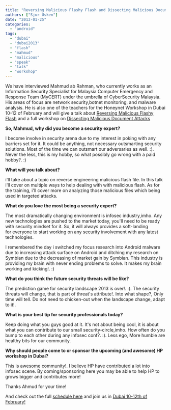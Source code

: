 ```yaml
---
title: "Reversing Malicious Flashy Flash and Dissecting Malicious Document with Mahmud!"
authors: ["Sjur Usken"]
date: "2013-01-25"
categories: 
  - "android"
tags: 
  - "dubai"
  - "dubai2013"
  - "flash"
  - "mahmud"
  - "malicious"
  - "speak"
  - "talk"
  - "workshop"
---
```


We have interviewed Mahmud ab Rahman, who currently works as an Information Security Specialist for Malaysia Computer Emergency and Response Team (MyCERT) under the umbrella of CyberSecurity Malaysia. His areas of focus are network security,botnet monitoring, and malware analysis. He is also one of the teachers for the Honeynet Workshop in Dubai 10-12 of February and will give a talk about [Reversing Malicious Flashy Flash](”http://dubai2013.honeynet.org/briefings.html#talk10”) and a full workshop on [Dissecting Malicious Document Attacks](”http://dubai2013.honeynet.org/training.html#class1”)  
  
  
  
**So, Mahmud, why did you become a security expert?**  
  
I become involve in security arena due to my interest in poking with any barriers set for it. It could be anything, not necessary outsmarting security solutions. Most of the time we can outsmart our adversaries as well. :). Never the less, this is my hobby, so what possibly go wrong with a paid hobby?. :)  
  
**What will you talk about?**  
  
i'll take about a topic on reverse engineering malicious flash file. In this talk i'll cover on multiple ways to help dealing with with malicious flash. As for the training, i'll cover more on analyzing those malicious files which being used in targeted attacks.  
  
**What do you love the most being a security expert?**  
  
The most dramatically changing environment is infosec industry,imho. Any new technologies are pushed to the market today, you'll need to be ready with security mindset for it. So, it will always provides a soft-landing  
for everyone to start working on any security involvement with any latest technologies.  
  
I remembered the day i switched my focus research into Android malware due to increasing attack surface on Android and ditching my research on Symbian due to the decreasing of market gain by Symbian. This industry is providing my brain with never ending problems to solve. It makes my brain working and kicking!. :)  
  
  
**What do you think the future security threats will be like?**  
  
The prediction game for security landscape 2013 is over!. :). The security threats will change, that is part of threat's attribute!. Into what shape?, Only time will tell. Do not need to chicken-out when the landscape change, adapt to it!.  
  
**What is your best tip for security professionals today?**  
  
Keep doing what you guys good at it. It's not about being cool, it is about what you can contribute to our small security-circle,imho. How often do you bump to each other during any infosec conf?. :). Less ego, More humble are healthy bits for our community.  
  
**Why should people come to or sponsor the upcoming (and awesome) HP workshop in Dubai?**  
  
This is awesome community!. I believe HP have contributed a lot into infosec scene. By coming/sponsoring here you may be able to help HP to grows bigger and contributes more!  
  
Thanks Ahmud for your time!  
  
And check out the full [schedule here](http://dubai2013.honeynet.org/briefings.html) and join us in [Dubai 10-12th of February!](http://dubai2013.honeynet.org/briefings.html)
